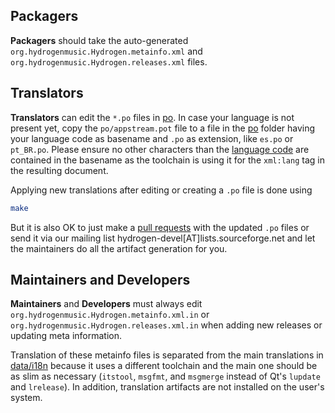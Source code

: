 ## Packagers

**Packagers** should take the auto-generated
`org.hydrogenmusic.Hydrogen.metainfo.xml` and
`org.hydrogenmusic.Hydrogen.releases.xml` files.

## Translators

**Translators** can edit the `*.po` files in [po](./po). In case your
language is not present yet, copy the `po/appstream.pot` file to a
file in the [po](./po) folder having your language code as basename
and `.po` as extension, like `es.po` or `pt_BR.po`. Please ensure no
other characters than the [language
code](https://www.iana.org/assignments/language-subtag-registry/language-subtag-registry)
are contained in the basename as the toolchain is using it for the
`xml:lang` tag in the resulting document.

Applying new translations after editing or creating a `.po` file is
done using

``` bash
make
```

But it is also OK to just make a [pull
requests](https://github.com/hydrogen-music/hydrogen/pulls) with the
updated `.po` files or send it via our mailing list
hydrogen-devel[AT]lists.sourceforge.net and let the maintainers do all
the artifact generation for you.

## Maintainers and Developers

**Maintainers** and **Developers** must always edit
`org.hydrogenmusic.Hydrogen.metainfo.xml.in` or
`org.hydrogenmusic.Hydrogen.releases.xml.in` when adding new releases
or updating meta information.

Translation of these metainfo files is separated from the main
translations in [data/i18n](../data/i18n) because it uses a different
toolchain and the main one should be as slim as necessary (`itstool`,
`msgfmt`, and `msgmerge` instead of Qt's `lupdate` and `lrelease`). In
addition, translation artifacts are not installed on the user's
system.
